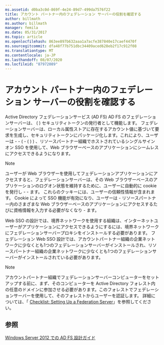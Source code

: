 ```yaml
---
ms.assetid: d0ba3c0d-869f-4e24-89d7-499da7576f22
title: アカウント パートナー内のフェデレーション サーバーの役割を確認する
author: billmath
ms.author: billmath
manager: femila
ms.date: 05/31/2017
ms.topic: article
ms.openlocfilehash: 863ee897b632aaa1a7acfe387840e17caef4470f
ms.sourcegitcommit: dfa48f77b751dbc34409aced628eb2f17c912f08
ms.translationtype: MT
ms.contentlocale: ja-JP
ms.lasthandoff: 08/07/2020
ms.locfileid: "87972089"
---
```

# <a name="review-the-role-of-the-federation-server-in-the-account-partner"></a>アカウント パートナー内のフェデレーション サーバーの役割を確認する

Active Directory フェデレーションサービス (AD FS) AD FS のフェデレーションサーバーは、 \( \) セキュリティトークンの発行者として機能します。 フェデレーションサーバーは、ローカル属性ストアに存在するアカウント値に基づいて要求を生成し、セキュリティトークンにパッケージ化します。これにより、ユーザーは \- \- \( \- \( \) \) 、リソースパートナー組織でホストされているシングルサインオン SSO を使用して、Web ブラウザーベースのアプリケーションにシームレスにアクセスできるようになります。

> [!NOTE]
> ユーザーが Web ブラウザーを使用してフェデレーションアプリケーションにアクセスすると、フェデレーションサーバーは、その Web ブラウザーベースのアプリケーションのログオン状態を維持するために、ユーザーに自動的に cookie を発行し \- \- ます。 これらのクッキーには、ユーザーの信頼性情報が含まれます。 Cookie によって SSO 機能が有効になり、ユーザーは \- リソースパートナー内のさまざまな Web ブラウザーベースのアプリケーションにアクセスするたびに資格情報を入力する必要がなくなり \- ます。

Web SSO の設計では、境界ネットワークを使用する組織は、インターネットユーザーがアプリケーションにアクセスできるようにするには、境界ネットワークにフェデレーションサーバープロキシをインストールする必要があります。 フェデレーション Web SSO 設計では、アカウントパートナー組織の企業ネットワークに少なくとも1つのフェデレーションサーバーがインストールされ、リソースパートナー組織の企業ネットワークに少なくとも1つのフェデレーションサーバーがインストールされている必要があります。

> [!NOTE]
> アカウントパートナー組織でフェデレーションサーバーコンピューターをセットアップする前に、まず、そのコンピューターを Active Directory フォレスト内の任意のドメインに参加させる必要があります。このフォレストでフェデレーションサーバーを使用して、そのフォレストからユーザーを認証します。 詳細については、「 [Checklist: Setting Up a Federation Server](../../ad-fs/deployment/Checklist--Setting-Up-a-Federation-Server.md)」を参照してください。

## <a name="see-also"></a>参照
[Windows Server 2012 での AD FS 設計ガイド](AD-FS-Design-Guide-in-Windows-Server-2012.md)
